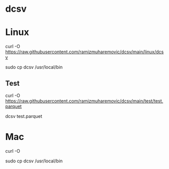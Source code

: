 # dcsv

# Linux
curl -O https://raw.githubusercontent.com/ramizmuharemovic/dcsv/main/linux/dcsv

sudo cp dcsv /usr/local/bin

## Test
curl -O https://raw.githubusercontent.com/ramizmuharemovic/dcsv/main/test/test.parquet

dcsv test.parquet


# Mac
curl -O

sudo cp dcsv /usr/local/bin
